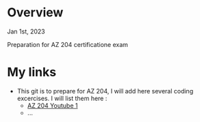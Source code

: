 # Overview

Jan 1st, 2023

Preparation for AZ 204 certificatione exam

# My links
- This git is to prepare for AZ 204, I will add here several coding excercises. I will list them here :
   - [AZ 204 Youtube 1](https://youtu.be/anef67apIEA)
   - ...
